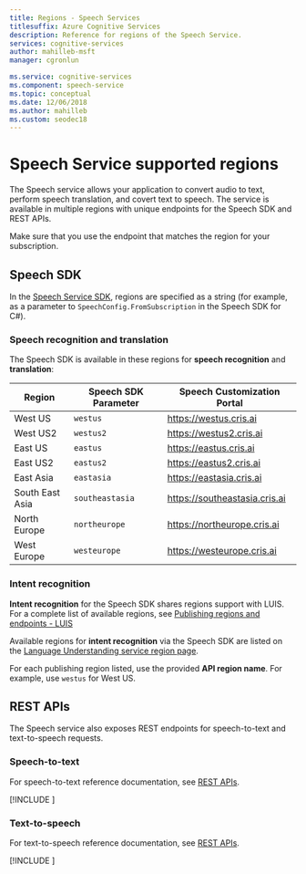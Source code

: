 ```yaml
---
title: Regions - Speech Services
titlesuffix: Azure Cognitive Services
description: Reference for regions of the Speech Service.
services: cognitive-services
author: mahilleb-msft
manager: cgronlun

ms.service: cognitive-services
ms.component: speech-service
ms.topic: conceptual
ms.date: 12/06/2018
ms.author: mahilleb
ms.custom: seodec18
---
```


# Speech Service supported regions

The Speech service allows your application to convert audio to text, perform speech translation, and covert text to speech. The service is available in multiple regions with unique endpoints for the Speech SDK and REST APIs.

Make sure that you use the endpoint that matches the region for your subscription.

## Speech SDK

In the [Speech Service SDK](speech-sdk.md), regions are specified as a string
(for example, as a parameter to `SpeechConfig.FromSubscription` in the Speech SDK for C#).

### Speech recognition and translation

The Speech SDK is available in these regions for **speech recognition** and **translation**:

  Region | Speech SDK Parameter | Speech Customization Portal
 ------|-------|--------
 West US | `westus` | https://westus.cris.ai
 West US2 | `westus2` | https://westus2.cris.ai
 East US | `eastus` | https://eastus.cris.ai
 East US2 | `eastus2` | https://eastus2.cris.ai
 East Asia | `eastasia` | https://eastasia.cris.ai
 South East Asia | `southeastasia` | https://southeastasia.cris.ai
 North Europe | `northeurope` | https://northeurope.cris.ai
 West Europe | `westeurope` | https://westeurope.cris.ai


### Intent recognition

**Intent recognition** for the Speech SDK shares regions support with LUIS. For a complete list of available regions, see [Publishing regions and endpoints - LUIS](https://docs.microsoft.com/azure/cognitive-services/luis/luis-reference-regions)

Available regions for **intent recognition** via the Speech SDK are listed on the [Language Understanding service region page](/azure/cognitive-services/luis/luis-reference-regions).

For each publishing region listed, use the provided **API region name**. For example, use `westus` for West US.

## REST APIs

The Speech service also exposes REST endpoints for speech-to-text and text-to-speech requests.

### Speech-to-text

For speech-to-text reference documentation, see [REST APIs](https://docs.microsoft.com/azure/cognitive-services/speech-service/rest-apis#speech-to-text).

[!INCLUDE [](../../../includes/cognitive-services-speech-service-endpoints-speech-to-text.md)]

### Text-to-speech

For text-to-speech reference documentation, see [REST APIs](https://docs.microsoft.com/azure/cognitive-services/speech-service/rest-apis#speech-to-text).

[!INCLUDE [](../../../includes/cognitive-services-speech-service-endpoints-text-to-speech.md)]
